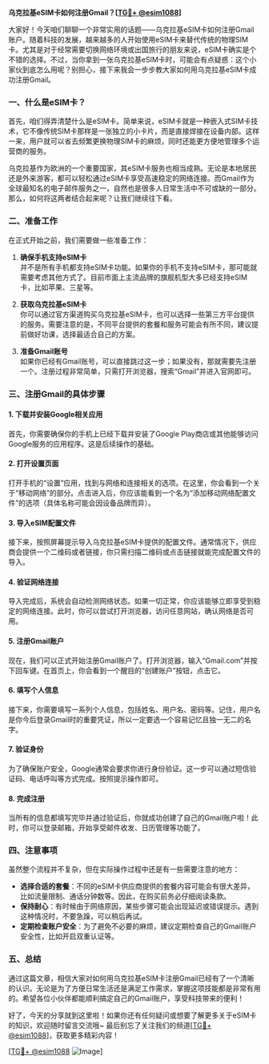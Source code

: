 **乌克拉基eSIM卡如何注册Gmail？[[TG💪+ @esim1088](https://t.me/s/esim1088)]**

大家好！今天咱们聊聊一个非常实用的话题——乌克拉基eSIM卡如何注册Gmail账户。随着科技的发展，越来越多的人开始使用eSIM卡来替代传统的物理SIM卡。尤其是对于经常需要切换网络环境或出国旅行的朋友来说，eSIM卡确实是个不错的选择。不过，当你拿到一张乌克拉基eSIM卡时，可能会有点疑惑：这个小家伙到底怎么用呢？别担心，接下来我会一步步教大家如何用乌克拉基eSIM卡成功注册Gmail。

### 一、什么是eSIM卡？

首先，咱们得弄清楚什么是eSIM卡。简单来说，eSIM卡就是一种嵌入式SIM卡技术，它不像传统SIM卡那样是一张独立的小卡片，而是直接焊接在设备内部。这样一来，用户就可以省去频繁更换物理SIM卡的麻烦，同时还能更方便地管理多个运营商的服务。

乌克拉基作为欧洲的一个重要国家，其eSIM卡服务也相当成熟。无论是本地居民还是外来游客，都可以轻松通过eSIM卡享受高速稳定的网络连接。而Gmail作为全球最知名的电子邮件服务之一，自然也是很多人日常生活中不可或缺的一部分。那么，如何将这两者结合起来呢？让我们继续往下看。

### 二、准备工作

在正式开始之前，我们需要做一些准备工作：

1. **确保手机支持eSIM卡**  
   并不是所有手机都支持eSIM卡功能。如果你的手机不支持eSIM卡，那可能就需要考虑其他方式了。目前市面上主流品牌的旗舰机型大多已经支持eSIM卡，比如苹果、三星等。

2. **获取乌克拉基eSIM卡**  
   你可以通过官方渠道购买乌克拉基eSIM卡，也可以选择一些第三方平台提供的服务。需要注意的是，不同平台提供的套餐和服务可能会有所不同，建议提前做好功课，选择最适合自己的方案。

3. **准备Gmail账号**  
   如果你已经有Gmail账号，可以直接跳过这一步；如果没有，那就需要先注册一个。注册过程非常简单，只需打开浏览器，搜索“Gmail”并进入官网即可。

### 三、注册Gmail的具体步骤

#### 1. 下载并安装Google相关应用
首先，你需要确保你的手机上已经下载并安装了Google Play商店或其他能够访问Google服务的应用程序。这是后续操作的基础。

#### 2. 打开设置页面
打开手机的“设置”应用，找到与网络和连接相关的选项。在这里，你会看到一个关于“移动网络”的部分。点击进入后，你应该能看到一个名为“添加移动网络配置文件”的选项（具体名称可能会因设备品牌而异）。

#### 3. 导入eSIM配置文件
接下来，按照屏幕提示导入乌克拉基eSIM卡提供的配置文件。通常情况下，供应商会提供一个二维码或者链接，你只需扫描二维码或点击链接就能完成配置文件的导入。

#### 4. 验证网络连接
导入完成后，系统会自动检测网络状态。如果一切正常，你应该能够立即享受到稳定的网络连接。此时，你可以尝试打开浏览器，访问任意网站，确认网络是否可用。

#### 5. 注册Gmail账户
现在，我们可以正式开始注册Gmail账户了。打开浏览器，输入“Gmail.com”并按下回车键。在首页上，你会看到一个醒目的“创建账户”按钮，点击它。

#### 6. 填写个人信息
接下来，你需要填写一系列个人信息，包括姓名、用户名、密码等。记住，用户名是你今后登录Gmail时的重要凭证，所以一定要选一个容易记忆且独一无二的名字。

#### 7. 验证身份
为了确保账户安全，Google通常会要求你进行身份验证。这一步可以通过短信验证码、电话呼叫等方式完成。按照提示操作即可。

#### 8. 完成注册
当所有的信息都填写完毕并通过验证后，你就成功创建了自己的Gmail账户啦！此时，你可以登录邮箱，开始享受邮件收发、日历管理等功能了。

### 四、注意事项

虽然整个流程并不复杂，但在实际操作过程中还是有一些需要注意的地方：

- **选择合适的套餐**：不同的eSIM卡供应商提供的套餐内容可能会有很大差异，比如流量限制、通话分钟数等。因此，在购买前务必仔细阅读条款。
- **保持耐心**：有时候由于网络原因，某些步骤可能会出现延迟或错误提示。遇到这种情况时，不要急躁，可以稍后再试。
- **定期检查账户安全**：为了避免不必要的麻烦，建议定期检查自己的Gmail账户安全性，比如开启双重认证等。

### 五、总结

通过这篇文章，相信大家对如何用乌克拉基eSIM卡注册Gmail已经有了一个清晰的认识。无论是为了方便日常生活还是满足工作需求，掌握这项技能都是非常有用的。希望各位小伙伴都能顺利搞定自己的Gmail账户，享受科技带来的便利！

好了，今天的分享就到这里啦！如果你还有任何疑问或想要了解更多关于eSIM卡的知识，欢迎随时留言交流哦~ 最后别忘了关注我们的频道[[TG💪+ @esim1088](https://t.me/s/esim1088)]，获取更多精彩内容！

[[TG💪+ @esim1088](https://t.me/s/esim1088) ![Image](https://i.postimg.cc/4NQfJmqS/Snipaste-2025-05-13-00-14-12.png)]